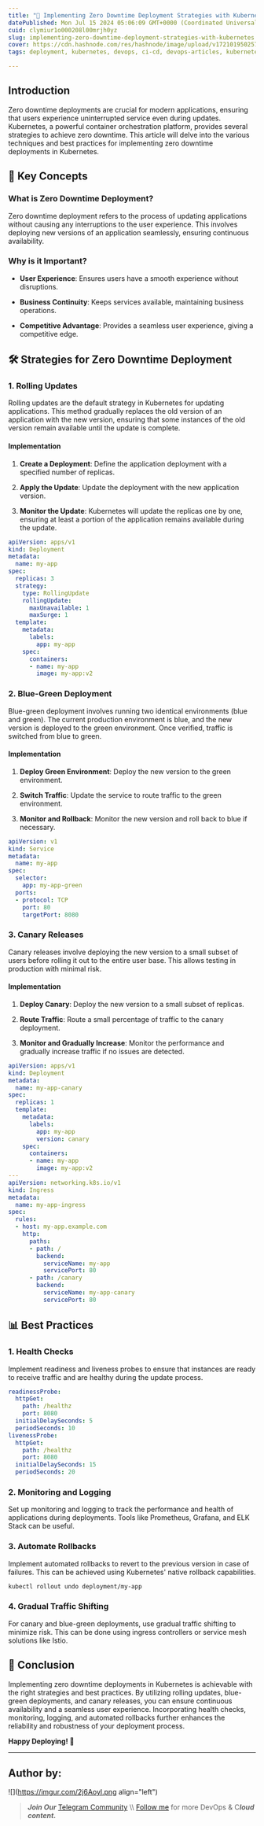 ```yaml
---
title: "🚀 Implementing Zero Downtime Deployment Strategies with Kubernetes"
datePublished: Mon Jul 15 2024 05:06:09 GMT+0000 (Coordinated Universal Time)
cuid: clymiur1o000208l00mrjh0yz
slug: implementing-zero-downtime-deployment-strategies-with-kubernetes
cover: https://cdn.hashnode.com/res/hashnode/image/upload/v1721019502579/753b3369-27ca-4db1-bd4e-f9bd8c1f696a.png
tags: deployment, kubernetes, devops, ci-cd, devops-articles, kubernetes-container, downtime

---
```


## Introduction

Zero downtime deployments are crucial for modern applications, ensuring that users experience uninterrupted service even during updates. Kubernetes, a powerful container orchestration platform, provides several strategies to achieve zero downtime. This article will delve into the various techniques and best practices for implementing zero downtime deployments in Kubernetes.

## 🎯 Key Concepts

### What is Zero Downtime Deployment?

Zero downtime deployment refers to the process of updating applications without causing any interruptions to the user experience. This involves deploying new versions of an application seamlessly, ensuring continuous availability.

### Why is it Important?

* **User Experience**: Ensures users have a smooth experience without disruptions.
    
* **Business Continuity**: Keeps services available, maintaining business operations.
    
* **Competitive Advantage**: Provides a seamless user experience, giving a competitive edge.
    

## 🛠️ Strategies for Zero Downtime Deployment

### 1\. Rolling Updates

Rolling updates are the default strategy in Kubernetes for updating applications. This method gradually replaces the old version of an application with the new version, ensuring that some instances of the old version remain available until the update is complete.

#### Implementation

1. **Create a Deployment**: Define the application deployment with a specified number of replicas.
    
2. **Apply the Update**: Update the deployment with the new application version.
    
3. **Monitor the Update**: Kubernetes will update the replicas one by one, ensuring at least a portion of the application remains available during the update.
    

```yaml
apiVersion: apps/v1
kind: Deployment
metadata:
  name: my-app
spec:
  replicas: 3
  strategy:
    type: RollingUpdate
    rollingUpdate:
      maxUnavailable: 1
      maxSurge: 1
  template:
    metadata:
      labels:
        app: my-app
    spec:
      containers:
      - name: my-app
        image: my-app:v2
```

### 2\. Blue-Green Deployment

Blue-green deployment involves running two identical environments (blue and green). The current production environment is blue, and the new version is deployed to the green environment. Once verified, traffic is switched from blue to green.

#### Implementation

1. **Deploy Green Environment**: Deploy the new version to the green environment.
    
2. **Switch Traffic**: Update the service to route traffic to the green environment.
    
3. **Monitor and Rollback**: Monitor the new version and roll back to blue if necessary.
    

```yaml
apiVersion: v1
kind: Service
metadata:
  name: my-app
spec:
  selector:
    app: my-app-green
  ports:
  - protocol: TCP
    port: 80
    targetPort: 8080
```

### 3\. Canary Releases

Canary releases involve deploying the new version to a small subset of users before rolling it out to the entire user base. This allows testing in production with minimal risk.

#### Implementation

1. **Deploy Canary**: Deploy the new version to a small subset of replicas.
    
2. **Route Traffic**: Route a small percentage of traffic to the canary deployment.
    
3. **Monitor and Gradually Increase**: Monitor the performance and gradually increase traffic if no issues are detected.
    

```yaml
apiVersion: apps/v1
kind: Deployment
metadata:
  name: my-app-canary
spec:
  replicas: 1
  template:
    metadata:
      labels:
        app: my-app
        version: canary
    spec:
      containers:
      - name: my-app
        image: my-app:v2
---
apiVersion: networking.k8s.io/v1
kind: Ingress
metadata:
  name: my-app-ingress
spec:
  rules:
  - host: my-app.example.com
    http:
      paths:
      - path: /
        backend:
          serviceName: my-app
          servicePort: 80
      - path: /canary
        backend:
          serviceName: my-app-canary
          servicePort: 80
```

## 📊 Best Practices

### 1\. Health Checks

Implement readiness and liveness probes to ensure that instances are ready to receive traffic and are healthy during the update process.

```yaml
readinessProbe:
  httpGet:
    path: /healthz
    port: 8080
  initialDelaySeconds: 5
  periodSeconds: 10
livenessProbe:
  httpGet:
    path: /healthz
    port: 8080
  initialDelaySeconds: 15
  periodSeconds: 20
```

### 2\. Monitoring and Logging

Set up monitoring and logging to track the performance and health of applications during deployments. Tools like Prometheus, Grafana, and ELK Stack can be useful.

### 3\. Automate Rollbacks

Implement automated rollbacks to revert to the previous version in case of failures. This can be achieved using Kubernetes' native rollback capabilities.

```bash
kubectl rollout undo deployment/my-app
```

### 4\. Gradual Traffic Shifting

For canary and blue-green deployments, use gradual traffic shifting to minimize risk. This can be done using ingress controllers or service mesh solutions like Istio.

## 🚀 Conclusion

Implementing zero downtime deployments in Kubernetes is achievable with the right strategies and best practices. By utilizing rolling updates, blue-green deployments, and canary releases, you can ensure continuous availability and a seamless user experience. Incorporating health checks, monitoring, logging, and automated rollbacks further enhances the reliability and robustness of your deployment process.

**Happy Deploying! 🎉**

---

## **Author by:**

![](https://imgur.com/2j6Aoyl.png align="left")

> ***Join Our*** [Telegram Community](https://t.me/prodevopsguy) \\\\ [Follow me](https://github.com/NotHarshhaa) for more DevOps & C***loud content.***